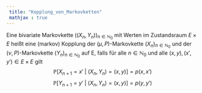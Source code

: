 ```yaml
---
 title: "Kopplung_von_Markovketten"
 mathjax : true
---
```

Eine bivariate Markovkette $((X_{n},Y_{n}))_{n \in \mathbb{N}_{0}}$ mit
Werten im Zustandsraum $E \times E$ heißt eine (markov) Kopplung der
$(\mu,P)$-Markovkette $(X_{n})_{n \in \mathbb{N}_{0}}$ und der
$(\nu,P)$-Markovkette $(Y_{n})_{n \in \mathbb{N}_{0}}$ auf E, falls für
alle $n \in \mathbb{N}_{0}$ und alle $(x,y),(x',y') \in E \times E$ gilt
$$\mathbb{P}[X_{n+1}= x' \: | \: (X_{n},Y_{n}) = (x,y)] = p(x,x')$$
$$\mathbb{P}[Y_{n+1}= y' \: | \: (X_{n},Y_{n}) = (x,y)] = p(y,y')$$
